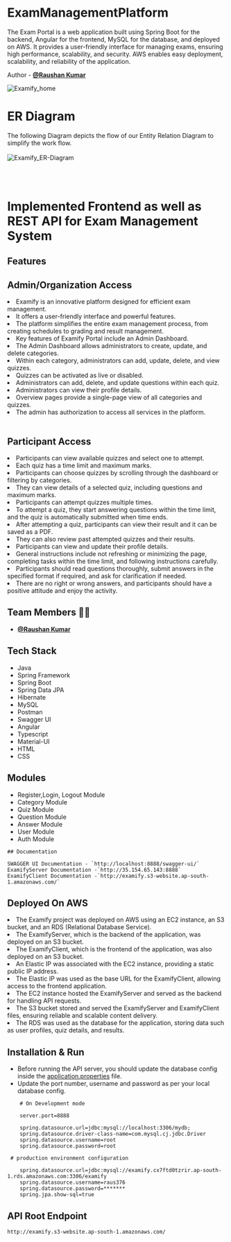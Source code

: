 # ExamManagementPlatform
The Exam Portal is a web application built using Spring Boot for the backend, Angular for the frontend, MySQL for the database, and deployed on AWS. It provides a user-friendly interface for managing exams, ensuring high performance, scalability, and security. AWS enables easy deployment, scalability, and reliability of the application.

<!-- ============================================  AUTHOR ======================================================  -->

Author - **[@Raushan Kumar](https://github.com/raus376)**



![Examify_home](https://github.com/raus376/ExamManagementPlatform/assets/48019264/7d33fd66-2249-48aa-b7b3-7732476ca1c6)

<!-- ============================================  ER - DIAGRAM ======================================================  -->

# ER Diagram

The following Diagram depicts the flow of our Entity Relation Diagram to simplify the work flow.
<br>
<br>
![Examify_ER-Diagram](https://github.com/raus376/ExamManagementPlatform/assets/48019264/ea516fe1-ea62-484f-93a2-50b8802bdb13)


<br>
<br>

<!-- ============================================  TITLE ======================================================  -->
# Implemented Frontend as well as REST API for Exam Management System

<!-- ============================================  DETAILS ======================================================  -->
## Features

<h2>Admin/Organization Access</h2>
<li>Examify is an innovative platform designed for efficient exam management.</li>
<li>It offers a user-friendly interface and powerful features.</li>
<li>The platform simplifies the entire exam management process, from creating schedules to grading and result management.</li>
<li>Key features of Examify Portal include an Admin Dashboard.</li>
<li>The Admin Dashboard allows administrators to create, update, and delete categories.</li>
<li>Within each category, administrators can add, update, delete, and view quizzes.</li>
<li>Quizzes can be activated as live or disabled.</li>
<li>Administrators can add, delete, and update questions within each quiz.</li>
<li>Administrators can view their profile details.</li>
<li>Overview pages provide a single-page view of all categories and quizzes.</li>
<li>The admin has authorization to access all services in the platform.</li>
<br>
<h2>Participant Access</h2>
<li>Participants can view available quizzes and select one to attempt.</li>
<li>Each quiz has a time limit and maximum marks.</li>
<li>Participants can choose quizzes by scrolling through the dashboard or filtering by categories.</li>
<li>They can view details of a selected quiz, including questions and maximum marks.</li>
<li>Participants can attempt quizzes multiple times.</li>
<li>To attempt a quiz, they start answering questions within the time limit, and the quiz is automatically submitted when time ends.</li>
<li>After attempting a quiz, participants can view their result and it can be saved as a PDF.</li>
<li>They can also review past attempted quizzes and their results.</li>
<li>Participants can view and update their profile details.</li>
<li>General instructions include not refreshing or minimizing the page, completing tasks within the time limit, and following instructions carefully.</li>
<li>Participants should read questions thoroughly, submit answers in the specified format if required, and ask for clarification if needed.</li>
<li>There are no right or wrong answers, and participants should have a positive attitude and enjoy the activity.</li>

 

<!-- ============================================  CONTRIBUTORS ======================================================  -->
## Team Members 👨‍💻
  - **[@Raushan Kumar](https://github.com/raus376)**

<!-- ============================================  TECH STACK ======================================================  -->

## Tech Stack

* Java
* Spring Framework
* Spring Boot
* Spring Data JPA
* Hibernate
* MySQL
* Postman
* Swagger UI
* Angular
* Typescript
* Material-UI
* HTML
* CSS

<!-- ============================================  MODULES ======================================================  -->

## Modules

* Register,Login, Logout Module
* Category Module
* Quiz Module
* Question Module
* Answer Module
* User Module
* Auth Module



<!-- ============================================  DOCUMENTATION ======================================================  -->

```
## Documentation

SWAGGER UI Documentation - `http://localhost:8888/swagger-ui/`
ExamifyServer Documentation -`http://35.154.65.143:8888`
ExamifyClient Documentation -`http://examify.s3-website.ap-south-1.amazonaws.com/`

```
<!-- ============================================  Deployed ======================================================  -->

## Deployed On AWS


<li>The Examify project was deployed on AWS using an EC2 instance, an S3 bucket, and an RDS (Relational Database Service).</li>
<li>The ExamifyServer, which is the backend of the application, was deployed on an S3 bucket.</li>
<li>The ExamifyClient, which is the frontend of the application, was also deployed on an S3 bucket.</li>
<li>An Elastic IP was associated with the EC2 instance, providing a static public IP address.</li>
<li>The Elastic IP was used as the base URL for the ExamifyClient, allowing access to the frontend application.</li>
<li>The EC2 instance hosted the ExamifyServer and served as the backend for handling API requests.</li>
<li>The S3 bucket stored and served the ExamifyServer and ExamifyClient files, ensuring reliable and scalable content delivery.</li>
<li>The RDS was used as the database for the application, storing data such as user profiles, quiz details, and results.</li>



<!-- ============================================  INSTALLATION AND RUN ======================================================  -->

## Installation & Run

* Before running the API server, you should update the database config inside the [application.properties](E-Commerce-Backend\src\main\resources\application.properties) file. 
* Update the port number, username and password as per your local database config.

```
    # On Development mode

    server.port=8888

    spring.datasource.url=jdbc:mysql://localhost:3306/mydb;
    spring.datasource.driver-class-name=com.mysql.cj.jdbc.Driver
    spring.datasource.username=root
    spring.datasource.password=root

```
```
 # production environment configuration

    spring.datasource.url=jdbc:mysql://examify.cx7ftd0tzrir.ap-south-1.rds.amazonaws.com:3306/examify
    spring.datasource.username=raus376
    spring.datasource.password=*******
    spring.jpa.show-sql=true

```    

<!-- ============================================  API ROOT ENDPOINTS ======================================================  -->

## API Root Endpoint

`http://examify.s3-website.ap-south-1.amazonaws.com/`

